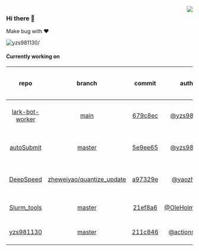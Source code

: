 <img align="right" src="https://github-readme-stats.vercel.app/api?username=yzs981130&show_icons=true&hide_title=true" />

### Hi there 👋


Make bug with ❤️

<p align="left"> <img src=https://komarev.com/ghpvc/?username=yzs981130 alt=yzs981130/> </p>


<!--
**yzs981130/yzs981130** is a ✨ _special_ ✨ repository because its `README.md` (this file) appears on your GitHub profile.

Here are some ideas to get you started:

- 🔭 I’m currently working on ...
- 🌱 I’m currently learning ...
- 👯 I’m looking to collaborate on ...
- 🤔 I’m looking for help with ...
- 💬 Ask me about ...
- 📫 How to reach me: ...
- 😄 Pronouns: ...
- ⚡ Fun fact: ...
-->

#### Currently working on


| repo | branch | commit | author | time since last update | language |
|:---:|:---:|:---:|:---:|:---:|:---:|
| [lark-bot-worker](https://github.com/yzs981130/lark-bot-worker) | [main](https://github.com/yzs981130/lark-bot-worker/tree/main) |[679c8ec](https://github.com/yzs981130/lark-bot-worker/commit/679c8ec08054d6352a8324aaae8efe81b7056c04) | [@yzs981130](https://github.com/yzs981130) |10 hours 52 minutes | ![](https://img.shields.io/github/languages/top/yzs981130/lark-bot-worker)|
| [autoSubmit](https://github.com/yzs981130/autoSubmit) | [master](https://github.com/yzs981130/autoSubmit/tree/master) |[5e9ee65](https://github.com/yzs981130/autoSubmit/commit/5e9ee65e943ed52ae06a5f192e1e44dac15bf95f) | [@yzs981130](https://github.com/yzs981130) |342 hours 24 minutes | ![](https://img.shields.io/github/languages/top/yzs981130/autoSubmit)|
| [DeepSpeed](https://github.com/yzs981130/DeepSpeed) | [zheweiyao/quantize_update](https://github.com/yzs981130/DeepSpeed/tree/zheweiyao/quantize_update) |[a97329e](https://github.com/yzs981130/DeepSpeed/commit/a97329e16b3a43338656379664ab67b0e4f690fc) | [@yaozhewei](https://github.com/yaozhewei) |44 hours 49 minutes | ![](https://img.shields.io/github/languages/top/yzs981130/DeepSpeed)|
| [Slurm_tools](https://github.com/yzs981130/Slurm_tools) | [master](https://github.com/yzs981130/Slurm_tools/tree/master) |[21ef8a6](https://github.com/yzs981130/Slurm_tools/commit/21ef8a6852b08b94ff004e9ab6ad6065376fce21) | [@OleHolmNielsen](https://github.com/OleHolmNielsen) |108 hours 2 minutes | ![](https://img.shields.io/github/languages/top/yzs981130/Slurm_tools)|
| [yzs981130](https://github.com/yzs981130/yzs981130) | [master](https://github.com/yzs981130/yzs981130/tree/master) |[211c846](https://github.com/yzs981130/yzs981130/commit/211c846d79d5914b13d3b8e1689dc12d4d591deb) | [@actions-user](https://github.com/actions-user) |0 hours 7 minutes | ![](https://img.shields.io/github/languages/top/yzs981130/yzs981130)|
